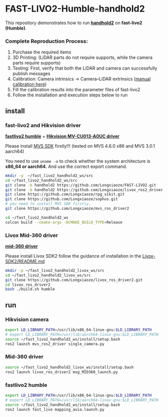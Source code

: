# FAST-LIVO2-Humble-handhold2
This repository demonstrates how to run **[handhold2](https://github.com/hku-mars/LIV_handhold_2)** on **fast-livo2 (Humble)**.

### Complete Reproduction Process:
1. Purchase the required items  
2. 3D Printing: (LiDAR parts do not require supports, while the camera parts require supports)  
3. Testing: First, verify that both the LiDAR and camera can successfully publish messages  
4. Calibration: Camera intrinsics → Camera–LiDAR extrinsics ([manual calibration here](https://github.com/Longxiaoze/mvs_ros_driver2/tree/main/scripts))  
5. Fill the calibration results into the parameter files of fast-livo2  
6. Follow the installation and execution steps below to run

## install 

### fast-livo2 and Hikvision driver
**[fastlivo2 humble](https://github.com/Longxiaoze/FAST-LIVO2/tree/handhold2)** + **[Hikvision MV-CU013-A0UC driver](https://github.com/Longxiaoze/mvs_ros_driver2)**

Please install [MVS SDK](https://www.hikrobotics.com/en/machinevision/service/download/) firstly!!! (tested on MVS 4.6.0 x86 and MVS 3.0.1 aarch64)

You need to use `uname -a` to check whether the system architecture is **x86_64 or aarch64**. And use the correct export command.

``` bash
mkdir -p  ~/fast_livo2_handhold2_ws/src
cd ~/fast_livo2_handhold2_ws/src
git clone -b handhold2 https://github.com/Longxiaoze/FAST-LIVO2.git
git clone -b handhold2 https://github.com/Longxiaoze/livox_ros2_driver.git
git clone https://github.com/Longxiaoze/rpg_vikit.git
git clone https://github.com/Longxiaoze/sophus.git
# you need to install MVS SDK firstly.
git clone https://github.com/Longxiaoze/mvs_ros_driver2

cd ~/fast_livo2_handhold2_ws
colcon build --cmake-args -DCMAKE_BUILD_TYPE=Release
```

### Livox Mid-360 driver
**[mid-360 driver](https://github.com/Longxiaoze/livox_ros_driver2)** 

Please install Livox SDK2 follow the guidance of installation in the [Livox-SDK2/README.md](https://github.com/Livox-SDK/Livox-SDK2/blob/master/README.md)
``` bash
mkdir -p ~/fast_livo2_handhold2_livox_ws/src
cd ~/fast_livo2_handhold2_livox_ws/src
git clone https://github.com/Longxiaoze/livox_ros_driver2.git
cd livox_ros_driver2
bash ./build.sh humble
```


## run
### Hikvision camera
``` bash
export LD_LIBRARY_PATH=/usr/lib/x86_64-linux-gnu:$LD_LIBRARY_PATH
# export LD_LIBRARY_PATH=/usr/lib/aarch64-linux-gnu:$LD_LIBRARY_PATH
source ~/fast_livo2_handhold2_ws/install/setup.bash
ros2 launch mvs_ros2_driver single_camera.py
```

### Mid-360 driver
``` bash
source ~/fast_livo2_handhold2_livox_ws/install/setup.bash
ros2 launch livox_ros_driver2 msg_MID360_launch.py
```

### fastlivo2 humble
``` bash
export LD_LIBRARY_PATH=/usr/lib/x86_64-linux-gnu:$LD_LIBRARY_PATH
# export LD_LIBRARY_PATH=/usr/lib/aarch64-linux-gnu:$LD_LIBRARY_PATH
source ~/fast_livo2_handhold2_ws/install/setup.bash
ros2 launch fast_livo mapping_avia.launch.py
```
